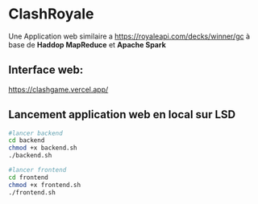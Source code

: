 # ClashRoyale

Une Application web similaire a https://royaleapi.com/decks/winner/gc à base de **Haddop MapReduce** et **Apache Spark**

## Interface web:
https://clashgame.vercel.app/

## Lancement application web en local sur LSD

```sh
#lancer backend
cd backend
chmod +x backend.sh
./backend.sh

#lancer frontend
cd frontend
chmod +x frontend.sh
./frontend.sh
```
